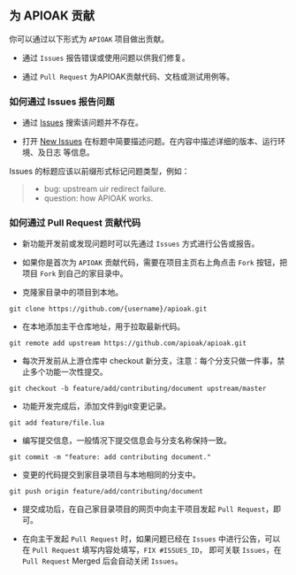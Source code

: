 ## 为 APIOAK 贡献

你可以通过以下形式为 `APIOAK` 项目做出贡献。

- 通过 `Issues` 报告错误或使用问题以供我们修复。

- 通过 `Pull Request` 为APIOAK贡献代码、文档或测试用例等。


### 如何通过 Issues 报告问题

- 通过 [Issues](https://github.com/apioak/apioak/issues) 搜索该问题并不存在。

- 打开 [New Issues](https://github.com/apioak/apioak/issues/new) 在标题中简要描述问题。在内容中描述详细的版本、运行环境、及日志
等信息。

Issues 的标题应该以前缀形式标记问题类型，例如： 
> * bug: upstream uir redirect failure. 
> * question: how APIOAK works.  


### 如何通过 Pull Request 贡献代码

- 新功能开发前或发现问题时可以先通过 `Issues` 方式进行公告或报告。

- 如果你是首次为 `APIOAK` 贡献代码，需要在项目主页右上角点击 `Fork` 按钮，把项目 `Fork` 到自己的家目录中。  

- 克隆家目录中的项目到本地。
```shell
git clone https://github.com/{username}/apioak.git
```

- 在本地添加主干仓库地址，用于拉取最新代码。
```shell
git remote add upstream https://github.com/apioak/apioak.git
```

- 每次开发前从上游仓库中 checkout 新分支，注意：每个分支只做一件事，禁止多个功能一次性提交。
```shell
git checkout -b feature/add/contributing/document upstream/master
```

- 功能开发完成后，添加文件到git变更记录。
```shell
git add feature/file.lua
```

- 编写提交信息，一般情况下提交信息会与分支名称保持一致。
```shell
git commit -m "feature: add contributing document."
```

- 变更的代码提交到家目录项目与本地相同的分支中。
```shell
git push origin feature/add/contributing/document
```

- 提交成功后，在自己家目录项目的网页中向主干项目发起 `Pull Request`，即可。

- 在向主干发起 `Pull Request` 时，如果问题已经在 `Issues` 中进行公告，可以在 `Pull Request` 填写内容处填写，`FIX #ISSUES_ID`，
即可关联 `Issues`，在 `Pull Request` Merged 后会自动关闭 `Issues`。
